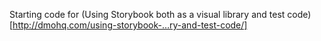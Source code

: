 Starting code for (Using Storybook both as a visual library and test code)[http://dmohq.com/using-storybook-…ry-and-test-code/]